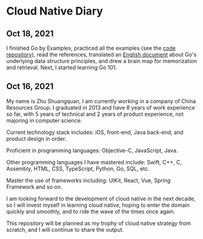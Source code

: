 # Cloud Native Diary

## Oct 18, 2021

I finished Go by Examples, practiced all the examples (see the [code repository](https://github.com/coderZsq/coderZsq.dfs.cloudnative/tree/main/Go%20by%20Example)), read the references, translated an [English document](./Go%20by%20Example/README.md) about Go's underlying data structure principles, and drew a brain map for memorization and retrieval. Next, I started learning Go 101.

## Oct 16, 2021

My name is Zhu Shuangquan, I am currently working in a company of China Resources Group. I graduated in 2013 and have 8 years of work experience so far, with 5 years of technical and 2 years of product experience, not majoring in computer science.

Current technology stack includes: iOS, front-end, Java back-end, and product design in order.

Proficient in programming languages: Objective-C, JavaScript, Java.

Other programming languages I have mastered include: Swift, C++, C, Assembly, HTML, CSS, TypeScript, Python, Go, SQL, etc.

Master the use of frameworks including: UIKit, React, Vue, Spring Framework and so on.

I am looking forward to the development of cloud native in the next decade, so I will invest myself in learning cloud native, hoping to enter the domain quickly and smoothly, and to ride the wave of the times once again.

This repository will be planned as my trophy of cloud native strategy from scratch, and I will continue to share the output.
